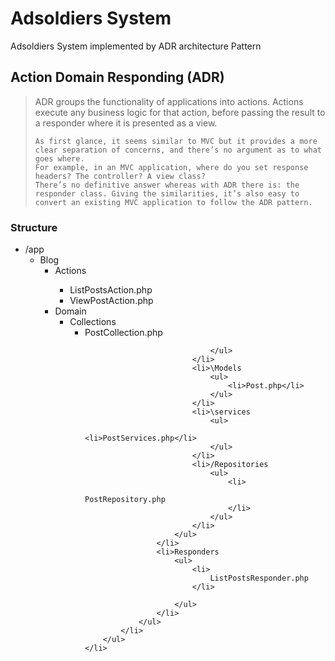   <H1>Adsoldiers System</H1>
   <p>Adsoldiers System implemented by ADR architecture Pattern</p>
   <h2>Action Domain Responding (ADR)</h2>
   <blockquote>
    ADR groups the functionality of applications into actions. 
    Actions execute any business logic for that action, before passing the result to a responder where it is presented as a view.

    As first glance, it seems similar to MVC but it provides a more clear separation of concerns, and there’s no argument as to what goes where. 
    For example, in an MVC application, where do you set response headers? The controller? A view class? 
    There’s no definitive answer whereas with ADR there is: the responder class. Giving the similarities, it’s also easy to convert an existing MVC application to follow the ADR pattern.
   </blockquote>
<h3>Structure</h3>
<ul>
    <li>/app
        <ul>
            <li>Blog
                <ul>
                    <li>Actions</li>
                    <ul>
                        <li>ListPostsAction.php</li>
                        <li>ViewPostAction.php</li>
                    </ul>
                    <li>Domain
                        <ul>
                            <li>Collections
                                <ul>
                                    <li>PostCollection.php</li>

                                </ul>
                            </li>
                            <li>\Models
                                <ul>
                                    <li>Post.php</li>
                                </ul>
                            </li>
                            <li>\services
                                <ul>
                                    <li>PostServices.php</li>
                                </ul>
                            </li>
                            <li>/Repositories
                                <ul>
                                    <li>
                                        PostRepository.php
                                    </li>
                                </ul>
                            </li>
                        </ul>
                    </li>
                    <li>Responders
                        <ul>
                            <li>
                                ListPostsResponder.php
                            </li>
                           
                        </ul>
                    </li>
                </ul>
            </li>
        </ul>
    </li>
</ul>
